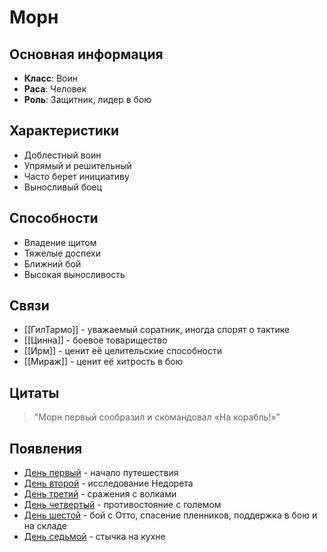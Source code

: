 # Морн

## Основная информация
- **Класс**: Воин
- **Раса**: Человек
- **Роль**: Защитник, лидер в бою

## Характеристики
- Доблестный воин
- Упрямый и решительный
- Часто берет инициативу
- Выносливый боец

## Способности
- Владение щитом
- Тяжелые доспехи
- Ближний бой
- Высокая выносливость

## Связи
- [[ГилТармо]] - уважаемый соратник, иногда спорят о тактике
- [[Цинна]] - боевое товарищество
- [[Ирм]] - ценит её целительские способности
- [[Мираж]] - ценит её хитрость в бою

## Цитаты
> "Морн первый сообразил и скомандовал «На корабль!»"

## Появления
- [День первый](obsidian://open?vault=Project%20LUX&file=%D0%9E%D1%82%D1%87%D0%B5%D1%82%D1%8B%2F%D0%94%D0%B5%D0%BD%D1%8C%20%D0%BF%D0%B5%D1%80%D0%B2%D1%8B%D0%B9) - начало путешествия
- [День второй](obsidian://open?vault=Project%20LUX&file=%D0%9E%D1%82%D1%87%D0%B5%D1%82%D1%8B%2F%D0%94%D0%B5%D0%BD%D1%8C%20%D0%B2%D1%82%D0%BE%D1%80%D0%BE%D0%B9) - исследование Недорета
- [День третий](obsidian://open?vault=Project%20LUX&file=%D0%9E%D1%82%D1%87%D0%B5%D1%82%D1%8B%2F%D0%94%D0%B5%D0%BD%D1%8C%20%D1%82%D1%80%D0%B5%D1%82%D0%B8%D0%B9) - сражения с волками
- [День четвертый](obsidian://open?vault=Project%20LUX&file=%D0%9E%D1%82%D1%87%D0%B5%D1%82%D1%8B%2F%D0%94%D0%B5%D0%BD%D1%8C%20%D1%87%D0%B5%D1%82%D0%B2%D0%B5%D1%80%D1%82%D1%8B%D0%B9) - противостояние с големом
- [День шестой](obsidian://open?vault=Project%20LUX&file=Отчеты%2FДень%20шестой) - бой с Отто, спасение пленников, поддержка в бою и на складе 
- [День седьмой](obsidian://open?vault=Project%20LUX&file=Отчеты%2FДень%20седьмой) - стычка на кухне
